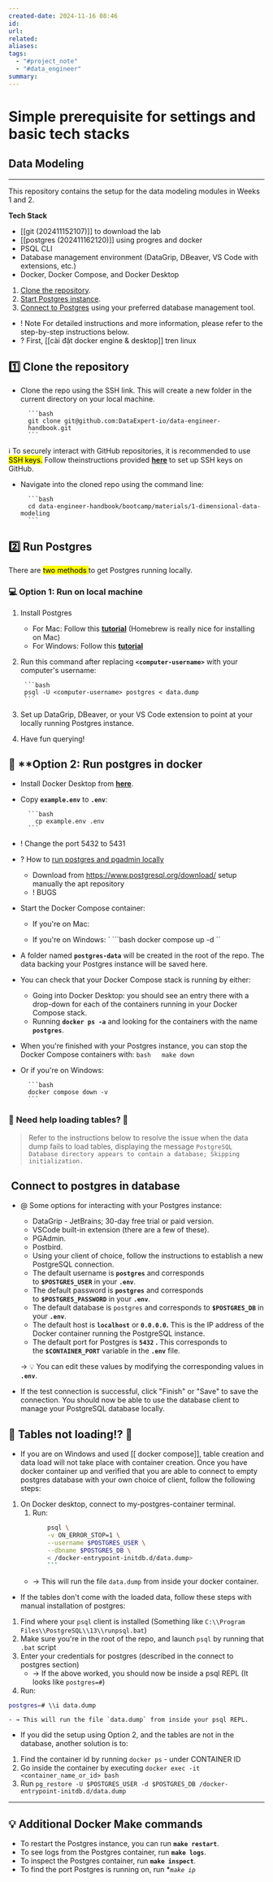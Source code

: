 ```yaml
---
created-date: 2024-11-16 08:46
id: 
url: 
related: 
aliases: 
tags:
  - "#project_note"
  - "#data_engineer"
summary:
---
```

# Simple prerequisite for settings and basic tech stacks 

## Data Modeling
---
This repository contains the setup for the data modeling modules in Weeks 1 and 2.

**Tech Stack**

-  [[git (202411152107)]] to download the lab 
 - [[postgres (202411162120)]] using progres and docker 
- PSQL CLI
- Database management environment (DataGrip, DBeaver, VS Code with extensions, etc.)
- Docker, Docker Compose, and Docker Desktop

1. [Clone the repository](https://github.com/DataExpert-io/data-engineer-handbook/edit/main/bootcamp/materials/1-dimensional-data-modeling/README.md).
2. [Start Postgres instance](https://github.com/DataExpert-io/data-engineer-handbook/edit/main/bootcamp/materials/1-dimensional-data-modeling/README.md#2%EF%B8%8F%E2%83%A3run-postgres).
3. [Connect to Postgres](https://github.com/DataExpert-io/data-engineer-handbook/edit/main/bootcamp/materials/1-dimensional-data-modeling/README.md#threeconnect-to-postgres-in-database-client) using your preferred database management tool.
- ! Note 
For detailed instructions and more information, please refer to the step-by-step instructions below.
- ? First, [[cài đặt docker engine & desktop]] tren linux 
## 1️⃣ **Clone the repository**

- Clone the repo using the SSH link. This will create a new folder in the current directory on your local machine.
    
	    ```bash
	    git clone git@github.com:DataExpert-io/data-engineer- 
        handbook.git
	    ```
    
	
ℹ️ To securely interact with GitHub repositories, it is recommended to use <mark class="hltr-purple">SSH keys.</mark> Follow theinstructions provided **[here](https://docs.github.com/en/authentication/connecting-to-github-with-ssh/adding-a-new-ssh-key-to-your-github-account)** to set up SSH keys on GitHub.


- Navigate into the cloned repo using the command line:
    
	    ```bash
	    cd data-engineer-handbook/bootcamp/materials/1-dimensional-data-           modeling
	    ```

## 2️⃣ **Run Postgres**

There are <mark class="hltr-purple">two methods </mark>to get Postgres running locally.

### 💻 **Option 1: Run on local machine**

1. Install Postgres
    - For Mac: Follow this **[tutorial](https://daily-dev-tips.com/posts/installing-postgresql-on-a-mac-with-homebrew/)** (Homebrew is really nice for installing on Mac)
    - For Windows: Follow this **[tutorial](https://www.sqlshack.com/how-to-install-postgresql-on-windows/)**
2. Run this command after replacing **`<computer-username>`** with your computer's username:
    
	    ```bash
	    psql -U <computer-username> postgres < data.dump 
	    ```
    
3. Set up DataGrip, DBeaver, or your VS Code extension to point at your locally running Postgres instance.
4. Have fun querying!

## 🐳 **Option 2: Run postgres in docker 

- Install Docker Desktop from **[here](https://www.docker.com/products/docker-desktop/)**.
- Copy **`example.env`** to **`.env`**:
    
	    ```bash
		  cp example.env .env
	    ```
- ! Change the port 5432 to 5431 
- ? How to [ run postgres and pgadmin locally](https://www.youtube.com/watch?v=UGfteFq_6Co)
	- Download from https://www.postgresql.org/download/ setup manually the apt repository 
	- ! BUGS
- Start the Docker Compose container:
    - If you're on Mac:
    
    
    
    - If you're on Windows:
		`	```bash
		docker compose up -d
		``
     
- A folder named **`postgres-data`** will be created in the root of the repo. The data backing your Postgres instance will be saved here.
- You can check that your Docker Compose stack is running by either:
    - Going into Docker Desktop: you should see an entry there with a drop-down for each of the containers running in your Docker Compose stack.
    - Running **`docker ps -a`** and looking for the containers with the name **`postgres`**.
- When you're finished with your Postgres instance, you can stop the Docker Compose containers with:
	  ```bash  
	  make down   
	   ```

- Or if you're on Windows:
    
	    ```bash
	    docker compose down -v
	    ```

### :rotating_light: **Need help loading tables?** :rotating_light:

> Refer to the instructions below to resolve the issue when the data dump fails to load tables, displaying the message `PostgreSQL Database directory appears to contain a database; Skipping initialization.`
> 

##  **Connect to postgres in database**

- @ Some options for interacting with your Postgres instance:
    - DataGrip - JetBrains; 30-day free trial or paid version.
    - VSCode built-in extension (there are a few of these).
    - PGAdmin.
    - Postbird.
	- Using your client of choice, follow the instructions to establish a new PostgreSQL connection.
    - The default username is **`postgres`** and corresponds to **`$POSTGRES_USER`** in your **`.env`**.
    - The default password is **`postgres`** and corresponds to **`$POSTGRES_PASSWORD`** in your **`.env`**.
    - The default database is `postgres` and corresponds to **`$POSTGRES_DB`** in your **`.env`**.
    - The default host is **`localhost`** or **`0.0.0.0`.** This is the IP address of the Docker container running the PostgreSQL instance.
    - The default port for Postgres is **`5432` .** This corresponds to the **`$CONTAINER_PORT`** variable in the **`.env`** file.
    
    &rarr; :bulb: You can edit these values by modifying the corresponding values in **`.env`**.
    
- If the test connection is successful, click "Finish" or "Save" to save the connection. You should now be able to use the database client to manage your PostgreSQL database locally.

## **🚨 Tables not loading!? 🚨**
- If you are on Windows and used [[ docker compose]], table creation and data load will not take place with container creation. Once you have docker container up and verified that you are able to connect to empty postgres database with your own choice of client, follow the following steps:
1. On Docker desktop, connect to my-postgres-container terminal.
	1. Run:
		```bash
			psql \
			-v ON_ERROR_STOP=1 \
			--username $POSTGRES_USER \
			--dbname $POSTGRES_DB \
			< /docker-entrypoint-initdb.d/data.dump>		
			```
    - → This will run the file `data.dump` from inside your docker container.

- If the tables don't come with the loaded data, follow these steps with manual installation of postgres:

1. Find where your `psql` client is installed (Something like `C:\\Program Files\\PostgreSQL\\13\\runpsql.bat`)
2. Make sure you're in the root of the repo, and launch `psql` by running that `.bat` script
3. Enter your credentials for postgres (described in the connect to postgres section)
    - → If the above worked, you should now be inside a psql REPL (It looks like `postgres=#`)
4. Run:
```bash
postgres=# \\i data.dump
```
    
    - → This will run the file `data.dump` from inside your psql REPL.

- If you did the setup using Option 2, and the tables are not in the database, another solution is to: 

1. Find the container id by running `docker ps` - under CONTAINER ID
2. Go inside the container by executing `docker exec -it <container_name_or_id> bash`
3. Run `pg_restore -U $POSTGRES_USER -d $POSTGRES_DB /docker-entrypoint-initdb.d/data.dump` 

---

## 💡 Additional Docker Make commands

-  To restart the Postgres instance, you can run **`make restart`**.
- To see logs from the Postgres container, run **`make logs`**.
- To inspect the Postgres container, run **`make inspect`**.
- To find the port Postgres is running on, run **`make ip`*

